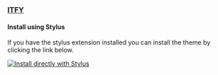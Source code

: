 ### [ITFY](https://itfy.org)

#### Install using Stylus

If you have the stylus extension installed you can install the theme by clicking the link below.

[![Install directly with Stylus](https://img.shields.io/badge/Install%20directly%20with-Stylus-00adad.svg)](https://github.com/DaSh-More/ITFY_Dracula/raw/master/style.user.css)

